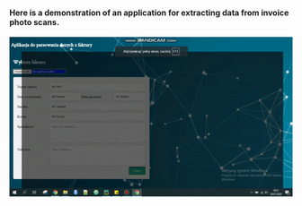 #### Here is a demonstration of an application for extracting data from invoice photo scans.
![Invoice parsing demo app](static/demo.gif)